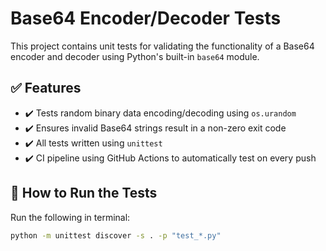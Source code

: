 # Base64 Encoder/Decoder Tests

This project contains unit tests for validating the functionality of a Base64 encoder and decoder using Python's built-in `base64` module.

## ✅ Features

- ✔️ Tests random binary data encoding/decoding using `os.urandom`
- ✔️ Ensures invalid Base64 strings result in a non-zero exit code
- ✔️ All tests written using `unittest`
- ✔️ CI pipeline using GitHub Actions to automatically test on every push

## 🔬 How to Run the Tests

Run the following in terminal:

```bash
python -m unittest discover -s . -p "test_*.py"
